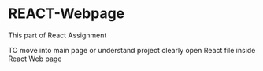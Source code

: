 # REACT-Webpage
This part of  React Assignment

TO move into main page or understand project clearly open React file inside React Web page 
